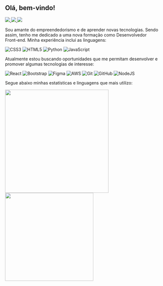 ## Olá, bem-vindo!    
<p>
<a
  href="https://web.whatsapp.com/send?phone=+5583987322705" 
  alt="WhatsApp"
  target="blank"
>
  <img src="https://img.shields.io/badge/WhatsApp-f?style=flat&logo=whatsapp&logoColor=white" />
</a>
<a
  href="mailto:leosantanabr@gmail.com" 
  alt="Gmail"
  target="blank"
>
  <img src="https://img.shields.io/badge/Gmail-D14836?style=flat&logo=gmail&logoColor=white" />
</a>
<a
  href="https://www.linkedin.com/in/banzak" 
  alt="LinkedIn"
  target="blank"
>
  <img src="https://img.shields.io/badge/LinkedIn-0077B5?style=flat&logo=linkedin&logoColor=white" />
</a>
</p>


Sou amante do empreendedorismo e de aprender novas tecnologias. Sendo assim, tenho me dedicado a uma nova formação como Desenvolvedor Front-end. Minha experiência inclui as linguagens:

![CSS3](https://img.shields.io/badge/css3-%231572B6.svg?style=flat&logo=css3&logoColor=white)
![HTML5](https://img.shields.io/badge/html5-%23E34F26.svg?style=flat&logo=html5&logoColor=white)
![Python](https://img.shields.io/badge/python-3670A0?style=flat&logo=python&logoColor=ffdd54)
![JavaScript](https://img.shields.io/badge/javascript-%23323330.svg?style=flat&logo=javascript&logoColor=%23F7DF1E)


Atualmente estou buscando oportunidades que me permitam desenvolver e promover algumas tecnologias de interesse:

![React](https://img.shields.io/badge/react-%2320232a.svg?style=flat&logo=react&logoColor=%2361DAFB)
![Bootstrap](https://img.shields.io/badge/bootstrap-%23563D7C.svg?style=flat&logo=bootstrap&logoColor=white)
![Figma](https://img.shields.io/badge/figma-%23F24E1E.svg?style=flat&logo=figma&logoColor=white)
![AWS](https://img.shields.io/badge/AWS-%23FF9900.svg?style=flat&logo=amazon-aws&logoColor=white)
![Git](https://img.shields.io/badge/git-%23F05033.svg?style=flat&logo=git&logoColor=white)
![GitHub](https://img.shields.io/badge/github-%23121011.svg?style=flat&logo=github&logoColor=white)
![NodeJS](https://img.shields.io/badge/node.js-6DA55F?style=flat&logo=node.js&logoColor=white)


Segue abaixo minhas estatísticas e linguagens que mais utilizo:


<a href="https://github.com/maiconhenriquefa/convoychat">
  <img align="center" width="340px" src="https://github-readme-stats.vercel.app/api?username=maiconhenriquefa&hide=contribs&show_icons=true&theme=dracula&locale=pt-br&disable_animations=true&custom_title=Estatísticas do GitHub" />
</a>

<a href="https://github.com/maiconhenriquefa/github-readme-stats">
  <img align="center" width="290px" src="https://github-readme-stats.vercel.app/api/top-langs/?username=maiconhenriquefa&layout=compact&langs_count=6&theme=dracula&custom_title=Linguagens mais utilizadas" />
</a>
